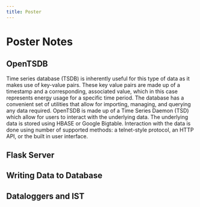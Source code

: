```yaml
---
title: Poster
---
```


# Poster Notes

## OpenTSDB

Time series database (TSDB) is inherently useful for this type of data as it makes use of key-value pairs. These key value pairs are made up of a timestamp and a corresponding, associated value, which in this case represents energy usage for a specific time period.
The database has a convenient set of utilities that allow for importing, managing, and querying any data required. OpenTSDB is made up of a Time Series Daemon (TSD) which allow for users to interact with the underlying data. The underlying data is stored using HBASE or Google Bigtable.
Interaction with the data is done using number of supported methods: a telnet-style protocol, an HTTP API, or the built in user interface.

## Flask Server

## Writing Data to Database

## Dataloggers and IST

## 